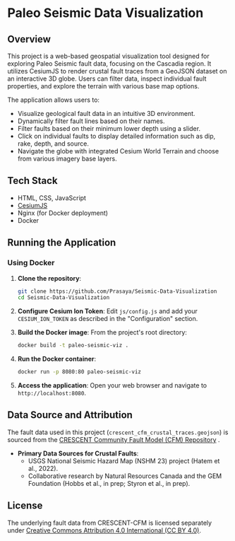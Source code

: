 # Paleo Seismic Data Visualization

## Overview

This project is a web-based geospatial visualization tool designed for exploring Paleo Seismic fault data, focusing on the Cascadia region. It utilizes CesiumJS to render crustal fault traces from a GeoJSON dataset on an interactive 3D globe. Users can filter data, inspect individual fault properties, and explore the terrain with various base map options.

The application allows users to:
*   Visualize geological fault data in an intuitive 3D environment.
*   Dynamically filter fault lines based on their names.
*   Filter faults based on their minimum lower depth using a slider.
*   Click on individual faults to display detailed information such as dip, rake, depth, and source.
*   Navigate the globe with integrated Cesium World Terrain and choose from various imagery base layers.

## Tech Stack
*   HTML, CSS, JavaScript 
*   [CesiumJS](https://cesium.com/platform/cesiumjs/)
*   Nginx (for Docker deployment)
*   Docker

## Running the Application

### Using Docker 

1.  **Clone the repository**:
    ```bash
    git clone https://github.com/Prasaya/Seismic-Data-Visualization
    cd Seismic-Data-Visualization
    ```
2.  **Configure Cesium Ion Token**:
    Edit `js/config.js` and add your `CESIUM_ION_TOKEN` as described in the "Configuration" section.
3.  **Build the Docker image**:
    From the project's root directory:
    ```bash
    docker build -t paleo-seismic-viz .
    ```
4.  **Run the Docker container**:
    ```bash
    docker run -p 8080:80 paleo-seismic-viz
    ```

5.  **Access the application**:
    Open your web browser and navigate to `http://localhost:8080`.


## Data Source and Attribution

The fault data used in this project (`crescent_cfm_crustal_traces.geojson`) is sourced from the [CRESCENT Community Fault Model (CFM) Repository](https://github.com/cascadiaquakes/CRESCENT-CFM) .

*   **Primary Data Sources for Crustal Faults**:
    *   USGS National Seismic Hazard Map (NSHM 23) project (Hatem et al., 2022).
    *   Collaborative research by Natural Resources Canada and the GEM Foundation (Hobbs et al., in prep; Styron et al., in prep).


## License

The underlying fault data from CRESCENT-CFM is licensed separately under [Creative Commons Attribution 4.0 International (CC BY 4.0)](https://creativecommons.org/licenses/by/4.0/).
